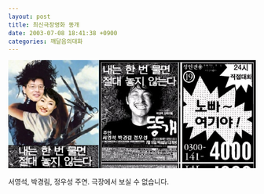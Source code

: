 ```yaml
---
layout: post
title: 최신극장영화 똥개
date: 2003-07-08 18:41:38 +0900
categories: 깨달음의대화
---
```

<img src="./files/attach/images/198/281/001/1057657298.jpg" border="0" alt="" />  
  
서영석, 박경림, 정우성 주연. 극장에서 보실 수 없습니다.